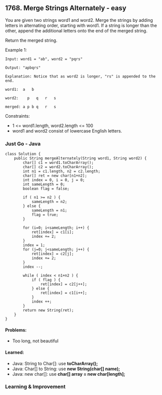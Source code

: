 ## 1768. Merge Strings Alternately - easy

You are given two strings word1 and word2. Merge the strings by adding letters in alternating order, starting with word1. If a string is longer than the other, append the additional letters onto the end of the merged string.

Return the merged string.

Example 1:

`Input: word1 = "ab", word2 = "pqrs"`

`Output: "apbqrs"`

`Explanation: Notice that as word2 is longer, "rs" is appended to the end.`

`word1:  a   b `

`word2:    p   q   r   s`

`merged: a p b q   r   s`

Constraints:

- 1 <= word1.length, word2.length <= 100
- word1 and word2 consist of lowercase English letters.

### Just Go - Java

```
class Solution {
    public String mergeAlternately(String word1, String word2) {
        char[] c1 = word1.toCharArray();
        char[] c2 = word2.toCharArray();
        int n1 = c1.length, n2 = c2.length;
        char[] ret = new char[n1+n2];
        int index = 0, i = 0, j = 0;
        int sameLength = 0;
        boolean flag = false;

        if ( n1 >= n2 ) {
            sameLength = n2;
        } else {
            sameLength = n1;
            flag = true;
        }

        for (i=0; i<sameLength; i++) {
            ret[index] = c1[i];
            index += 2;
        }
        index = 1;
        for (j=0; j<sameLength; j++) {
            ret[index] = c2[j];
            index += 2;
        }
        index --;

        while ( index < n1+n2 ) {
            if ( flag ) {
                ret[index] = c2[j++];
            } else {
                ret[index] = c1[i++];
            }
            index ++;
        }
        return new String(ret);
    }
}
```

#### Problems:
- Too long, not beautiful

#### Learned:
- Java: String to Char[]: use **toCharArray();**
- Java: Char[] to String: use **new String(char[] name);**
- Java: new char[]: use **char[] array = new char[length];** 

### Learning & Improvement




